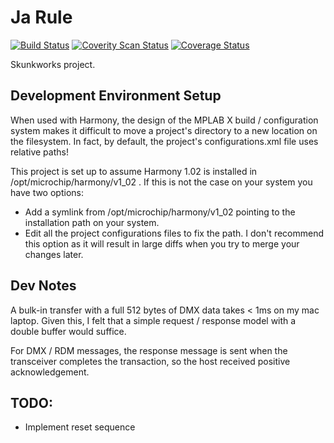 # Ja Rule
[![Build Status](https://travis-ci.org/OpenLightingProject/ja-rule.svg?branch=master)](https://travis-ci.org/OpenLightingProject/ja-rule) [![Coverity Scan Status](https://scan.coverity.com/projects/3938/badge.svg)](https://scan.coverity.com/projects/3938) [![Coverage Status](https://coveralls.io/repos/OpenLightingProject/ja-rule/badge.png?branch=master)](https://coveralls.io/r/OpenLightingProject/ja-rule?branch=master)

Skunkworks project.

## Development Environment Setup

When used with Harmony, the design of the MPLAB X build / configuration system makes it
difficult to move a project's directory to a new location on the filesystem. In fact, by
default, the project's configurations.xml file uses relative paths!

This project is set up to assume Harmony 1.02 is installed in /opt/microchip/harmony/v1_02 .
If this is not the case on your system you have two options:
* Add a symlink from /opt/microchip/harmony/v1_02 pointing to the installation path on your system.
* Edit all the project configurations files to fix the path. I don't recommend this option as it will result in large diffs when you try to merge your changes later.

## Dev Notes

A bulk-in transfer with a full 512 bytes of DMX data takes < 1ms on my mac
laptop. Given this, I felt that a simple request / response model with a double
buffer would suffice.

For DMX / RDM messages, the response message is sent when the transceiver
completes the transaction, so the host received positive acknowledgement.


## TODO:

- Implement reset sequence
